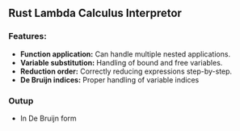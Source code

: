 ## Rust Lambda Calculus Interpretor

### Features:
- **Function application:** Can handle multiple nested applications.
- **Variable substitution:** Handling of bound and free variables.
- **Reduction order:** Correctly reducing expressions step-by-step.
- **De Bruijn indices:** Proper handling of variable indices

### Outup

- In De Bruijn form
